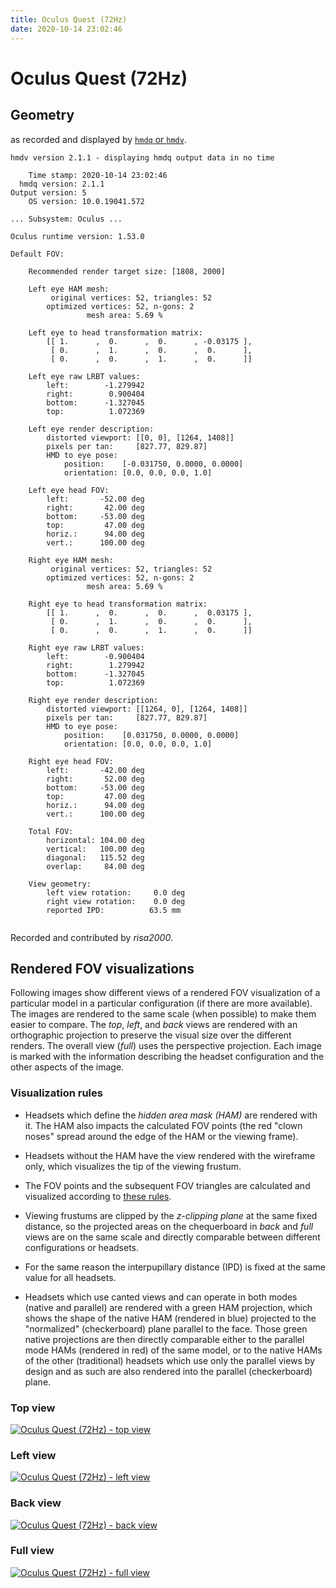 ```yaml
---
title: Oculus Quest (72Hz)
date: 2020-10-14 23:02:46
---
```

# Oculus Quest (72Hz)

## Geometry

as recorded and displayed by [`hmdq` or `hmdv`](https://github.com/risa2000/hmdq).
```
hmdv version 2.1.1 - displaying hmdq output data in no time

    Time stamp: 2020-10-14 23:02:46
  hmdq version: 2.1.1
Output version: 5
    OS version: 10.0.19041.572

... Subsystem: Oculus ...

Oculus runtime version: 1.53.0

Default FOV:

    Recommended render target size: [1808, 2000]

    Left eye HAM mesh:
         original vertices: 52, triangles: 52
        optimized vertices: 52, n-gons: 2
                 mesh area: 5.69 %

    Left eye to head transformation matrix:
        [[ 1.      ,  0.      ,  0.      , -0.03175 ],
         [ 0.      ,  1.      ,  0.      ,  0.      ],
         [ 0.      ,  0.      ,  1.      ,  0.      ]]

    Left eye raw LRBT values:
        left:        -1.279942
        right:        0.900404
        bottom:      -1.327045
        top:          1.072369

    Left eye render description:
        distorted viewport: [[0, 0], [1264, 1408]]
        pixels per tan:     [827.77, 829.87]
        HMD to eye pose:
            position:    [-0.031750, 0.0000, 0.0000]
            orientation: [0.0, 0.0, 0.0, 1.0]

    Left eye head FOV:
        left:       -52.00 deg
        right:       42.00 deg
        bottom:     -53.00 deg
        top:         47.00 deg
        horiz.:      94.00 deg
        vert.:      100.00 deg

    Right eye HAM mesh:
         original vertices: 52, triangles: 52
        optimized vertices: 52, n-gons: 2
                 mesh area: 5.69 %

    Right eye to head transformation matrix:
        [[ 1.      ,  0.      ,  0.      ,  0.03175 ],
         [ 0.      ,  1.      ,  0.      ,  0.      ],
         [ 0.      ,  0.      ,  1.      ,  0.      ]]

    Right eye raw LRBT values:
        left:        -0.900404
        right:        1.279942
        bottom:      -1.327045
        top:          1.072369

    Right eye render description:
        distorted viewport: [[1264, 0], [1264, 1408]]
        pixels per tan:     [827.77, 829.87]
        HMD to eye pose:
            position:    [0.031750, 0.0000, 0.0000]
            orientation: [0.0, 0.0, 0.0, 1.0]

    Right eye head FOV:
        left:       -42.00 deg
        right:       52.00 deg
        bottom:     -53.00 deg
        top:         47.00 deg
        horiz.:      94.00 deg
        vert.:      100.00 deg

    Total FOV:
        horizontal: 104.00 deg
        vertical:   100.00 deg
        diagonal:   115.52 deg
        overlap:     84.00 deg

    View geometry:
        left view rotation:     0.0 deg
        right view rotation:    0.0 deg
        reported IPD:          63.5 mm


```
Recorded and contributed by _risa2000_.

## Rendered FOV visualizations

Following images show different views of a rendered FOV visualization of a
particular model in a particular configuration (if there are more available).
The images are rendered to the same scale (when possible) to make them easier
to compare. The _top_, _left_, and _back_ views are rendered with an
orthographic projection to preserve the visual size over the different renders.
The overall view (_full_) uses the perspective projection. Each image is marked
with the information describing the headset configuration and the other aspects
of the image.

### Visualization rules

* Headsets which define the _hidden area mask (HAM)_ are rendered with it. The
  HAM also impacts the calculated FOV points (the red "clown noses" spread
  around the edge of the HAM or the viewing frame).

* Headsets without the HAM have the view rendered with the wireframe only, which
  visualizes the tip of the viewing frustum.

* The FOV points and the subsequent FOV triangles are calculated and visualized
  according to [these
  rules](https://risa2000.github.io/vrdocs/docs/hmd_fov_calculation).

* Viewing frustums are clipped by the _z-clipping plane_ at the same fixed
  distance, so the projected areas on the chequerboard in _back_ and _full_
  views are on the same scale and directly comparable between different
  configurations or headsets.

* For the same reason the interpupillary distance (IPD) is fixed at the same
  value for all headsets.

* Headsets which use canted views and can operate in both modes (native and
  parallel) are rendered with a green HAM projection, which shows the shape of
  the native HAM (rendered in blue) projected to the "normalized"
  (checkerboard) plane parallel to the face. Those green native projections are
  then directly comparable either to the parallel mode HAMs (rendered in red)
  of the same model, or to the native HAMs of the other (traditional) headsets
  which use only the parallel views by design and as such are also rendered
  into the parallel (checkerboard) plane.

### Top view
[![Oculus Quest (72Hz) - top view](../images/Quest_Native_R72_top.dmx.png)](../images/Quest_Native_R72_top.dmx.png)

### Left view
[![Oculus Quest (72Hz) - left view](../images/Quest_Native_R72_left.dmx.png)](../images/Quest_Native_R72_left.dmx.png)

### Back view
[![Oculus Quest (72Hz) - back view](../images/Quest_Native_R72_back.dmx.png)](../images/Quest_Native_R72_back.dmx.png)

### Full view
[![Oculus Quest (72Hz) - full view](../images/Quest_Native_R72_over.dmx.png)](../images/Quest_Native_R72_over.dmx.png)

